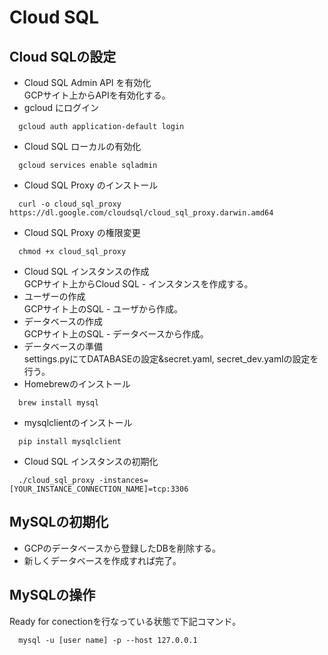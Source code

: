 # Cloud SQL

## Cloud SQLの設定
- Cloud SQL Admin API を有効化  
  GCPサイト上からAPIを有効化する。
- gcloud にログイン
```
  gcloud auth application-default login
```
- Cloud SQL ローカルの有効化
```
  gcloud services enable sqladmin
```
- Cloud SQL Proxy のインストール
```
  curl -o cloud_sql_proxy https://dl.google.com/cloudsql/cloud_sql_proxy.darwin.amd64
```
- Cloud SQL Proxy の権限変更
```
  chmod +x cloud_sql_proxy
```
- Cloud SQL インスタンスの作成  
  GCPサイト上からCloud SQL - インスタンスを作成する。
- ユーザーの作成  
  GCPサイト上のSQL - ユーザから作成。
- データベースの作成  
  GCPサイト上のSQL - データベースから作成。
- データベースの準備  
  settings.pyにてDATABASEの設定&secret.yaml, secret_dev.yamlの設定を行う。
- Homebrewのインストール
```
  brew install mysql
```
- mysqlclientのインストール
```
  pip install mysqlclient
```
- Cloud SQL インスタンスの初期化
```
  ./cloud_sql_proxy -instances=[YOUR_INSTANCE_CONNECTION_NAME]=tcp:3306
```
## MySQLの初期化
  - GCPのデータベースから登録したDBを削除する。  
  - 新しくデータベースを作成すれば完了。
## MySQLの操作
  Ready for conectionを行なっている状態で下記コマンド。
```
  mysql -u [user name] -p --host 127.0.0.1
```